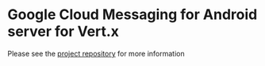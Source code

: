 # Google Cloud Messaging for Android server for Vert.x #


Please see the [project repository](https://github.com/ashertarno/vertx-gcm) for more information